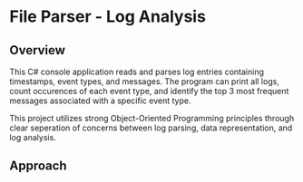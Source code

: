 # File Parser - Log Analysis

## Overview

This C# console application reads and parses log entries containing timestamps, event types, and messages. The program can print all logs, count occurences of each event type, and identify the top 3 most frequent messages associated with a specific event type.

This project utilizes strong Object-Oriented Programming principles through clear seperation of concerns between log parsing, data representation, and log analysis.

## Approach



